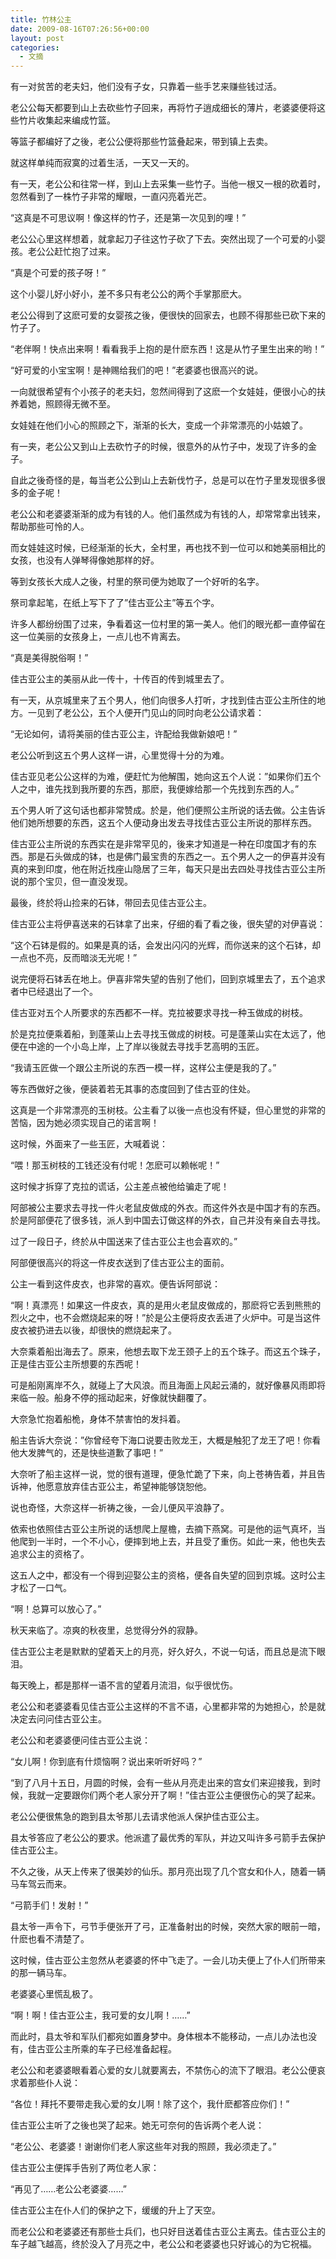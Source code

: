 ```yaml
---
title: 竹林公主
date: 2009-08-16T07:26:56+00:00
layout: post
categories:
  - 文摘
---
```

有一对贫苦的老夫妇，他们没有子女，只靠着一些手艺来赚些钱过活。

老公公每天都要到山上去砍些竹子回来，再将竹子逍成细长的薄片，老婆婆便将这些竹片收集起来编成竹篮。

等篮子都编好了之後，老公公便将那些竹篮叠起来，带到镇上去卖。

就这样单纯而寂寞的过着生活，一天又一天的。

有一天，老公公和往常一样，到山上去采集一些竹子。当他一根又一根的砍着时，忽然看到了一株竹子非常的耀眼，一直闪亮着光芒。

“这真是不可思议啊！像这样的竹子，还是第一次见到的哩！”

老公公心里这样想着，就拿起刀子往这竹子砍了下去。突然出现了一个可爱的小婴孩。老公公赶忙抱了过来。

“真是个可爱的孩子呀！”

这个小婴儿好小好小，差不多只有老公公的两个手掌那麽大。

老公公得到了这麽可爱的女婴孩之後，便很快的回家去，也顾不得那些已砍下来的竹子了。
<!--more-->
“老伴啊！快点出来啊！看看我手上抱的是什麽东西！这是从竹子里生出来的哟！”

“好可爱的小宝宝啊！是神赐给我们的吧！”老婆婆也很高兴的说。

一向就很希望有个小孩子的老夫妇，忽然间得到了这麽一个女娃娃，便很小心的扶养着她，照顾得无微不至。

女娃娃在他们小心的照顾之下，渐渐的长大，变成一个非常漂亮的小姑娘了。

有一夹，老公公又到山上去砍竹子的时候，很意外的从竹子中，发现了许多的金子。

自此之後奇怪的是，每当老公公到山上去新伐竹子，总是可以在竹子里发现很多很多的金子呢！

老公公和老婆婆渐渐的成为有钱的人。他们虽然成为有钱的人，却常常拿出钱来，帮助那些可怜的人。

而女娃娃这时候，已经渐渐的长大，全村里，再也找不到一位可以和她美丽相比的女孩，也没有人弹琴得像她那样的好。

等到女孩长大成人之後，村里的祭司便为她取了一个好听的名字。

祭司拿起笔，在纸上写下了了”佳古亚公主”等五个字。

许多人都纷纷围了过来，争看着这一位村里的第一美人。他们的眼光都一直停留在这一位美丽的女孩身上，一点儿也不肯离去。

“真是美得脱俗啊！”

佳古亚公主的美丽从此一传十，十传百的传到城里去了。

有一天，从京城里来了五个男人，他们向很多人打听，才找到佳古亚公主所住的地方。一见到了老公公，五个人便开门见山的同时向老公公请求着：

“无论如何，请将美丽的佳古亚公主，许配给我做新娘吧！”

老公公听到这五个男人这样一讲，心里觉得十分的为难。

佳古亚见老公公这样的为难，便赶忙为他解围，她向这五个人说：”如果你们五个人之中，谁先找到我所要的东西，那麽，我便嫁给那一个先找到东西的人。”

五个男人听了这句话也都非常赞成。於是，他们便照公主所说的话去做。公主告诉他们她所想要的东西，这五个人便动身出发去寻找佳古亚公主所说的那样东西。

佳古亚公主所说的东西实在是非常罕见的，後来才知道是一种在印度国才有的东西。那是石头做成的钵，也是佛门最宝贵的东西之一。五个男人之一的伊喜并没有真的来到印度，他在附近找座山隐居了三年，每天只是出去四处寻找佳古亚公主所说的那个宝贝，但一直没发现。

最後，终於将山捡来的石钵，带回去见佳古亚公主。

佳古亚公主将伊喜送来的石钵拿了出来，仔细的看了看之後，很失望的对伊喜说：

“这个石钵是假的。如果是真的话，会发出闪闪的光辉，而你送来的这个石钵，却一点也不亮，反而暗淡无光呢！”

说完便将石钵丢在地上。伊喜非常失望的告别了他们，回到京城里去了，五个追求者中已经退出了一个。

佳古亚对五个人所要求的东西都不一样。克拉被要求寻找一种玉做成的树枝。

於是克拉便乘着船，到蓬莱山上去寻找玉做成的树枝。可是蓬莱山实在太远了，他便在中途的一个小岛上岸，上了岸以後就去寻找手艺高明的玉匠。

“我请玉匠做一个跟公主所说的东西一模一样，这样公主便是我的了。”

等东西做好之後，便装着若无其事的态度回到了佳古亚的住处。

这真是一个非常漂亮的玉树枝。公主看了以後一点也没有怀疑，但心里觉的非常的苦恼，因为她必须实现自己的诺言啊！

这时候，外面来了一些玉匠，大喊着说：

“喂！那玉树枝的工钱还没有付呢！怎麽可以赖帐呢！”

这时候才拆穿了克拉的谎话，公主差点被他给骗走了呢！

阿部被公主要求去寻找一件火老鼠皮做成的外衣。而这件外衣是中国才有的东西。於是阿部便花了很多钱，派人到中国去订做这样的外衣，自己并没有亲自去寻找。

过了一段日子，终於从中国送来了佳古亚公主也会喜欢的。”

阿部便很高兴的将这一件皮衣送到了佳古亚公主的面前。

公主一看到这件皮衣，也非常的喜欢。便告诉阿部说：

“啊！真漂亮！如果这一件皮衣，真的是用火老鼠皮做成的，那麽将它丢到熊熊的烈火之中，也不会燃烧起来的呀！”於是公主便将皮衣丢进了火炉中。可是当这件皮衣被扔进去以後，却很快的燃烧起来了。

大奈乘着船出海去了。原来，他想去取下龙王颈子上的五个珠子。而这五个珠子，正是佳古亚公主所想要的东西呢！

可是船刚离岸不久，就碰上了大风浪。而且海面上风起云涌的，就好像暴风雨即将来临一般。船身不停的摇动起来，好像就快翻覆了。

大奈急忙抱着船桅，身体不禁害怕的发抖着。

船主告诉大奈说：”你曾经夸下海口说要击败龙王，大概是触犯了龙王了吧！你看他大发脾气的，还是快些道歉了事吧！”

大奈听了船主这样一说，觉的很有道理，便急忙跪了下来，向上苍祷告着，并且告诉神，他愿意放弃佳古亚公主，希望神能够饶恕他。

说也奇怪，大奈这样一祈祷之後，一会儿便风平浪静了。

依索也依照佳古亚公主所说的话想爬上屋檐，去摘下燕窝。可是他的运气真坏，当他爬到一半时，一个不小心，便摔到地上去，并且受了重伤。如此一来，他也失去追求公主的资格了。

这五人之中，都没有一个得到迎娶公主的资格，便各自失望的回到京城。这时公主才松了一口气。

“啊！总算可以放心了。”

秋天来临了。凉爽的秋夜里，总觉得分外的寂静。

佳古亚公主老是默默的望着天上的月亮，好久好久，不说一句话，而且总是流下眼泪。

每天晚上，都是那样一语不言的望着月流泪，似乎很忧伤。

老公公和老婆婆看见佳古亚公主这样的不言不语，心里都非常的为她担心，於是就决定去问问佳古亚公主。

老公公和老婆婆便问佳古亚公主说：

“女儿啊！你到底有什烦恼啊？说出来听听好吗？”

“到了八月十五日，月圆的时候，会有一些从月亮走出来的宫女们来迎接我，到时候，我就一定要跟你们两个老人家分开了啊！”佳古亚公主便很伤心的哭了起来。

老公公便很焦急的跑到县太爷那儿去请求他派人保护佳古亚公主。

县太爷答应了老公公的要求。他派遣了最优秀的军队，并边又叫许多弓箭手去保护佳古亚公主。

不久之後，从天上传来了很美妙的仙乐。那月亮出现了几个宫女和仆人，随着一辆马车驾云而来。

“弓箭手们！发射！”

县太爷一声令下，弓节手便张开了弓，正准备射出的时候，突然大家的眼前一暗，什麽也看不清楚了。

这时候，佳古亚公主忽然从老婆婆的怀中飞走了。一会儿功夫便上了仆人们所带来的那一辆马车。

老婆婆心里慌乱极了。

“啊！啊！佳古亚公主，我可爱的女儿啊！……”

而此时，县太爷和军队们都宛如置身梦中。身体根本不能移动，一点儿办法也没有，佳古亚公主所乘的车子已经准备起程。

老公公和老婆婆眼看着心爱的女儿就要离去，不禁伤心的流下了眼泪。老公公便哀求着那些仆人说：

“各位！拜托不要带走我心爱的女儿啊！除了这个，我什麽都答应你们！”

佳古亚公主听了之後也哭了起来。她无可奈何的告诉两个老人说：

“老公公、老婆婆！谢谢你们老人家这些年对我的照顾，我必须走了。”

佳古亚公主便挥手告别了两位老人家：

“再见了……老公公老婆婆……”

佳古亚公主在仆人们的保护之下，缓缓的升上了天空。

而老公公和老婆婆还有那些士兵们，也只好目送着佳古亚公主离去。佳古亚公主的车子越飞越高，终於没入了月亮之中，老公公和老婆婆也只好诚心的为它祝福。